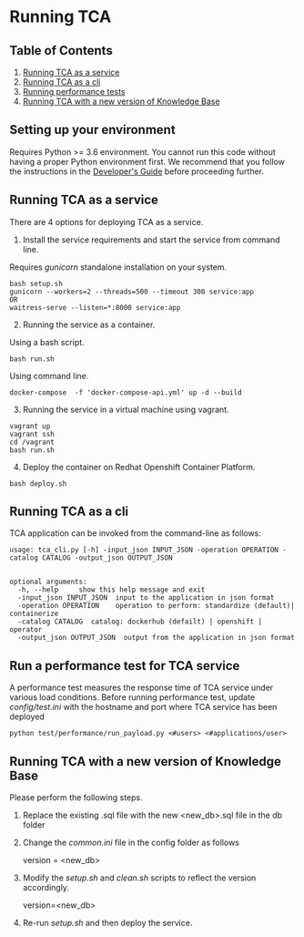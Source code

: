 # Running TCA
## Table of Contents 
1. [Running TCA as a service](#Running-TCA-as-a-service)
2. [Running TCA as a cli](#Running-TCA-as-a-cli)
3. [Running performance tests](#Run-a-performance-test-for-TCA-service) 
4. [Running TCA with a new version of Knowledge Base](#Running-TCA-with-a-new-version-of-Knowledge-Base)

## Setting up your environment

Requires Python >= 3.6 environment. You cannot run this code without having a proper
Python environment first. We recommend that you follow the instructions
in the [Developer's Guide](docs/development.md) before proceeding further.


## Running TCA as a service

There are 4 options for deploying TCA as a service.

1. Install the service requirements and start the service from command line.

Requires *gunicorn* standalone installation on your system.
```
bash setup.sh
gunicorn --workers=2 --threads=500 --timeout 300 service:app
OR
waitress-serve --listen=*:8000 service:app
```

2. Running the service as a container.

Using a bash script.
```
bash run.sh
```
Using command line.
```
docker-compose  -f 'docker-compose-api.yml' up -d --build
```

3. Running the service in a virtual machine using vagrant.
```
vagrant up
vagrant ssh
cd /vagrant
bash run.sh
```

4. Deploy the container on Redhat Openshift Container Platform.

```
bash deploy.sh
```
## Running TCA as a cli

TCA application can be invoked from the command-line as follows:
```
usage: tca_cli.py [-h] -input_json INPUT_JSON -operation OPERATION -catalog CATALOG -output_json OUTPUT_JSON


optional arguments:
  -h, --help     show this help message and exit
  -input_json INPUT_JSON  input to the application in json format
  -operation OPERATION    operation to perform: standardize (default)| containerize
  -catalog CATALOG  catalog: dockerhub (defailt) | openshift | operator
  -output_json OUTPUT_JSON  output from the application in json format
```

## Run a performance test for TCA service
A performance test measures the response time of TCA service under
various load conditions. Before running
performance test, update *config/test.ini* with the hostname
and port where TCA service has been deployed

```
python test/performance/run_payload.py <#users> <#applications/user>
```

## Running TCA with a new version of Knowledge Base

Please perform the following steps.

1. Replace the existing .sql file with the new <new_db>.sql file in the db folder

2. Change the *common.ini* file in the config folder as follows

    version = <new_db>

3. Modify the *setup.sh* and *clean.sh* scripts to reflect the version accordingly.

    version=<new_db>

4. Re-run *setup.sh* and then deploy the service.
